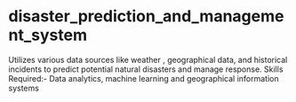 # disaster_prediction_and_management_system
Utilizes various data sources like weather , geographical data, and historical incidents to predict potential natural disasters and manage response. 
Skills Required:- Data analytics, machine learning and geographical information systems 
